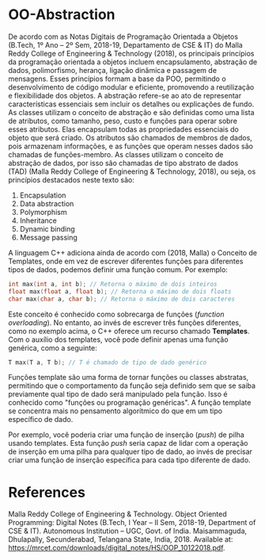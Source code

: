 # OO-Abstraction



De acordo com as Notas Digitais de Programação Orientada a Objetos (B.Tech, 1º Ano – 2º Sem, 2018-19, Departamento de CSE & IT) do Malla Reddy College of Engineering & Technology (2018), os principais princípios da programação orientada a objetos incluem encapsulamento, abstração de dados, polimorfismo, herança, ligação dinâmica e passagem de mensagens. Esses princípios formam a base da POO, permitindo o desenvolvimento de código modular e eficiente, promovendo a reutilização e flexibilidade dos objetos. A abstração refere-se ao ato de representar características essenciais sem incluir os detalhes ou explicações de fundo. As classes utilizam o conceito de abstração e são definidas como uma lista de atributos, como tamanho, peso, custo e funções para operar sobre esses atributos. Elas encapsulam todas as propriedades essenciais do objeto que será criado. Os atributos são chamados de membros de dados, pois armazenam informações, e as funções que operam nesses dados são chamadas de funções-membro. As classes utilizam o conceito de abstração de dados, por isso são chamadas de tipo abstrato de dados (TAD) (Malla Reddy College of Engineering & Technology, 2018), ou seja, os princípios destacados neste texto são:

1. Encapsulation
2. Data abstraction
3. Polymorphism
4. Inheritance
5. Dynamic binding
6. Message passing

A linguagem C++ adiciona ainda de acordo com (2018, Malla) o Conceito de Templates, onde em vez de escrever diferentes funções para diferentes tipos de dados, podemos definir uma função comum. Por exemplo:

```cpp
int max(int a, int b); // Retorna o máximo de dois inteiros
float max(float a, float b); // Retorna o máximo de dois floats
char max(char a, char b); // Retorna o máximo de dois caracteres
```

Este conceito é conhecido como sobrecarga de funções (*function overloading*). No entanto, ao invés de escrever três funções diferentes, como no exemplo acima, o C++ oferece um recurso chamado **Templates**. Com o auxílio dos templates, você pode definir apenas uma função genérica, como a seguinte:

```cpp
T max(T a, T b); // T é chamado de tipo de dado genérico
```

Funções template são uma forma de tornar funções ou classes abstratas, permitindo que o comportamento da função seja definido sem que se saiba previamente qual tipo de dado será manipulado pela função. Isso é conhecido como "funções ou programação genéricas". A função template se concentra mais no pensamento algorítmico do que em um tipo específico de dado.

Por exemplo, você poderia criar uma função de inserção (*push*) de pilha usando templates. Esta função *push* seria capaz de lidar com a operação de inserção em uma pilha para qualquer tipo de dado, ao invés de precisar criar uma função de inserção específica para cada tipo diferente de dado.


# References

Malla Reddy College of Engineering & Technology. Object Oriented Programming: Digital Notes (B.Tech, I Year – II Sem, 2018-19, Department of CSE & IT). Autonomous Institution – UGC, Govt. of India. Maisammaguda, Dhulapally, Secunderabad, Telangana State, India, 2018. Available at: https://mrcet.com/downloads/digital_notes/HS/OOP_10122018.pdf.
